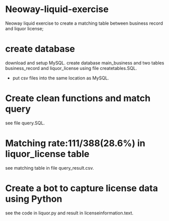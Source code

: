# Neoway-liquid-exercise
Neoway liquid exercise to create a matching table between business record and liquor license;
# create database
download and setup MySQL.
create database main_business and two tables business_record and liquor_license using file createtables.SQL. 
* put csv files into the same location as MySQL.
# Create clean functions and match query
see file query.SQL.
# Matching rate:111/388(28.6%) in liquor_license table
see matching table in file query_result.csv.
# Create a bot to capture license data using Python
see the code in liquor.py and result in licenseinformation.text.
